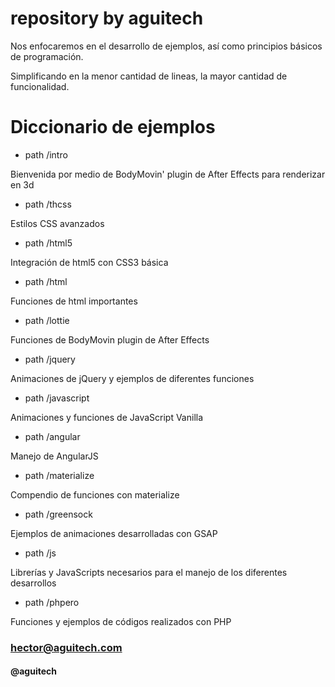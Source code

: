 # repository by aguitech
Nos enfocaremos en el desarrollo de ejemplos,
así como principios básicos de programación.

Simplificando en la menor cantidad de lineas,
la mayor cantidad de funcionalidad.

# Diccionario de ejemplos

- path /intro

Bienvenida por medio de BodyMovin' plugin de After Effects para renderizar en 3d

- path /thcss

Estilos CSS avanzados

- path /html5

Integración de html5 con CSS3 básica

- path /html

Funciones de html importantes

- path /lottie

Funciones de BodyMovin plugin de After Effects

- path /jquery

Animaciones de jQuery y ejemplos de diferentes funciones

- path /javascript

Animaciones y funciones de JavaScript Vanilla

- path /angular

Manejo de AngularJS

- path /materialize

Compendio de funciones con materialize

- path /greensock

Ejemplos de animaciones desarrolladas con GSAP

- path /js

Librerías y JavaScripts necesarios para el manejo de los diferentes desarrollos

- path /phpero

Funciones y ejemplos de códigos realizados con PHP


### hector@aguitech.com

#### @aguitech




